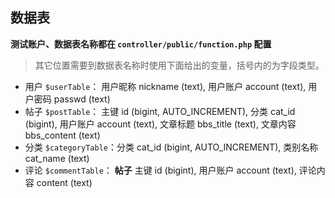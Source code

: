 ## 数据表

**测试账户、数据表名称都在 `controller/public/function.php` 配置**

> 其它位置需要到数据表名称时使用下面给出的变量，括号内的为字段类型。

* 用户 `$userTable`： 用户昵称 nickname (text), 用户账户 account (text), 用户密码 passwd (text)
* 帖子 `$postTable`： 主键 id (bigint, AUTO_INCREMENT), 分类 cat_id (bigint), 用户账户 account (text), 文章标题 bbs_title (text), 文章内容 bbs_content (text)
* 分类 `$categoryTable`：分类 cat_id (bigint, AUTO_INCREMENT), 类别名称 cat_name (text)
* 评论 `$commentTable`： **帖子** 主键 id (bigint), 用户账户 account (text), 评论内容 content (text)